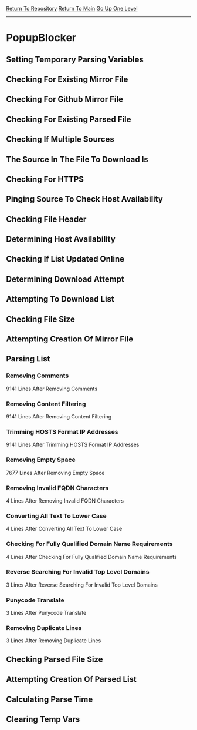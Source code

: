 [Return To Repository](https://github.com/bast69/piholeparser/)
[Return To Main](https://github.com/bast69/piholeparser/blob/master/RecentRunLogs/Mainlog.md)
[Go Up One Level](https://github.com/bast69/piholeparser/blob/master/RecentRunLogs/TopLevelScripts/30-Processing-External-Blacklists.md)
____________________________________
# PopupBlocker
## Setting Temporary Parsing Variables
## Checking For Existing Mirror File
## Checking For Github Mirror File
## Checking For Existing Parsed File
## Checking If Multiple Sources
## The Source In The File To Download Is
## Checking For HTTPS
## Pinging Source To Check Host Availability
## Checking File Header
## Determining Host Availability
## Checking If List Updated Online
## Determining Download Attempt
## Attempting To Download List
## Checking File Size
## Attempting Creation Of Mirror File
## Parsing List
### Removing Comments
9141 Lines After Removing Comments
### Removing Content Filtering
9141 Lines After Removing Content Filtering
### Trimming HOSTS Format IP Addresses
9141 Lines After Trimming HOSTS Format IP Addresses
### Removing Empty Space
7677 Lines After Removing Empty Space
### Removing Invalid FQDN Characters
4 Lines After Removing Invalid FQDN Characters
### Converting All Text To Lower Case
4 Lines After Converting All Text To Lower Case
### Checking For Fully Qualified Domain Name Requirements
4 Lines After Checking For Fully Qualified Domain Name Requirements
### Reverse Searching For Invalid Top Level Domains
3 Lines After Reverse Searching For Invalid Top Level Domains
### Punycode Translate
3 Lines After Punycode Translate
### Removing Duplicate Lines
3 Lines After Removing Duplicate Lines
## Checking Parsed File Size
## Attempting Creation Of Parsed List
## Calculating Parse Time
## Clearing Temp Vars
